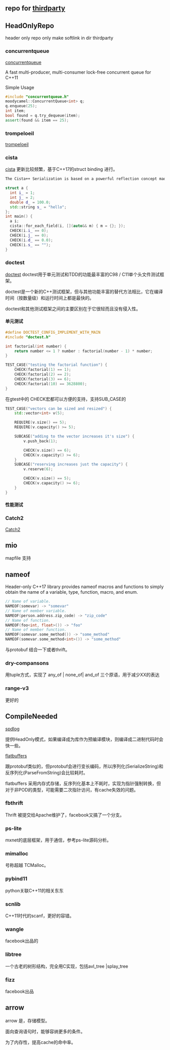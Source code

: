 repo for [thirdparty](git@github.com:westfly/thirdparty.git)
--
## HeadOnlyRepo
header only repo only make softlink in dir thirdparty
### concurrentqueue

[concurrentqueue](https://github.com/cameron314/concurrentqueue)

A fast multi-producer, multi-consumer lock-free concurrent queue for C++11

Simple Usage
```cpp
#include "concurrentqueue.h"
moodycamel::ConcurrentQueue<int> q;
q.enqueue(25);
int item;
bool found = q.try_dequeue(item);
assert(found && item == 25);
```
### trompeloeil

[trompeloeil](https://github.com/rollbear/trompeloeil)

### cista

[cista](https://github.com/felixguendling/cista) 更新比较频繁，基于C++17的struct binding 进行。

```tex
The Cista++ Serialization is based on a powerful reflection concept made possible by the C++17 structured bindings feature.
```

```cpp
struct a {
  int i_ = 1;
  int j_ = 2;
  double d_ = 100.0;
  std::string s_ = "hello";
};
int main() {
  a i;
  cista::for_each_field(i, [](auto&& m) { m = {}; });
  CHECK(i.i_ == 0);
  CHECK(i.j_ == 0);
  CHECK(i.d_ == 0.0);
  CHECK(i.s_ == "");
}
```






### doctest

[doctest](https://github.com/onqtam/doctest)
doctest用于单元测试和TDD的功能最丰富的C98 / C11单个头文件测试框架。

doctest是一个新的C++测试框架，但与其他功能丰富的替代方法相比，它在编译时间（按数量级）和运行时间上都是最快的。

doctest和其他测试框架之间的主要区别在于它很轻而且没有侵入性。

#### 单元测试 ####

```cpp
#define DOCTEST_CONFIG_IMPLEMENT_WITH_MAIN
#include "doctest.h"

int factorial(int number) { 
	return number <= 1 ? number : factorial(number - 1) * number;
}

TEST_CASE("testing the factorial function") {
    CHECK(factorial(1) == 1);
    CHECK(factorial(2) == 2);
    CHECK(factorial(3) == 6);
    CHECK(factorial(10) == 3628800);
}
```

在gtest中的 CHECK宏都可以方便的支持，支持SUB_CASE的

```cpp
TEST_CASE("vectors can be sized and resized") {
    std::vector<int> v(5);

    REQUIRE(v.size() == 5);
    REQUIRE(v.capacity() >= 5);

    SUBCASE("adding to the vector increases it's size") {
        v.push_back(1);

        CHECK(v.size() == 6);
        CHECK(v.capacity() >= 6);
    }
    SUBCASE("reserving increases just the capacity") {
        v.reserve(6);

        CHECK(v.size() == 5);
        CHECK(v.capacity() >= 6);
    }
}
```



#### 性能测试 ####



### Catch2

[Catch2](https://github.com/catchorg/Catch2)

## mio ##

mapfile 支持

## nameof ##

Header-only C++17 library provides nameof macros and functions to simply obtain the name of a variable, type, function, macro, and enum.

```cpp
// Name of variable.
NAMEOF(somevar) -> "somevar"
// Name of member variable.
NAMEOF(person.address.zip_code) -> "zip_code"
// Name of function.
NAMEOF(foo<int, float>()) -> "foo"
// Name of member function.
NAMEOF(somevar.some_method()) -> "some_method"
NAMEOF(somevar.some_method<int>()) -> "some_method"

```

与protobuf 结合一下或者thrift。

### dry-compansons ###

用tuple方式，实现了 any_of | none_of|  and_of 三个原语，用于减少XX的表达

### range-v3 ###

更好的

###  ###



## CompileNeeded

[spdlog](https://github.com/gabime/spdlog)

提供HeadOnly模式，如果编译成为库作为预编译模块，则编译成二进制代码时会快一些。

[flatbuffers](https://github.com/google/flatbuffers)

跟protobuf类似的，但protobuf会进行变长编码，所以序列化(SerializeString)和反序列化(ParseFromString)会比较耗时。

flatbuffers 采用内存式存储，反序列化基本上不耗时，实现为指针强制转换，但对于非POD的类型，可能需要二次指针访问，有cache失效的问题。

### fbthrift ###

Thrift 被提交给Apache维护了，facebook又搞了一个分支。

### ps-lite ###

mxnet的底层框架，用于通信，参考ps-lite源码分析。

### mimalloc ###

号称超越 TCMalloc。

### pybind11 ###

python关联C++11的相关东东

### scnlib ###

C++11时代的scanf，更好的容错。

### wangle ###

facebook出品的

### libtree ###

一个古老的树形结构，完全用C实现，包括avl_tree |splay_tree

### fizz ###

facebook出品

## arrow ##

arrow 是，存储模型。

面向查询语句时，能够容纳更多的条件。

为了内存性，提高cache的命中率。

